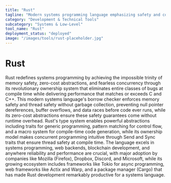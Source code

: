 ```yaml
---
title: "Rust"
tagline: "Modern systems programming language emphasizing safety and concurrency"
category: "Development & Technical Tools"
subcategory: "Systems & Low-Level"
tool_name: "Rust"
deployment_status: "deployed"
image: "/images/tools/rust-placeholder.jpg"
---
```


# Rust

Rust redefines systems programming by achieving the impossible trinity of memory safety, zero-cost abstractions, and fearless concurrency through its revolutionary ownership system that eliminates entire classes of bugs at compile time while delivering performance that matches or exceeds C and C++. This modern systems language's borrow checker enforces memory safety and thread safety without garbage collection, preventing null pointer dereferences, buffer overflows, and data races before code ever runs, while its zero-cost abstractions ensure these safety guarantees come without runtime overhead. Rust's type system enables powerful abstractions including traits for generic programming, pattern matching for control flow, and a macro system for compile-time code generation, while its ownership model makes concurrent programming intuitive through Send and Sync traits that ensure thread safety at compile time. The language excels in systems programming, web backends, blockchain development, and anywhere reliability and performance are crucial, with major adoption by companies like Mozilla (Firefox), Dropbox, Discord, and Microsoft, while its growing ecosystem includes frameworks like Tokio for async programming, web frameworks like Actix and Warp, and a package manager (Cargo) that has made Rust development remarkably productive for a systems language.